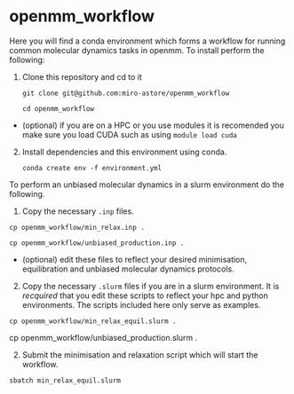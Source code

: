 # openmm_workflow
Here you will find a conda environment which forms a workflow for running common molecular dynamics tasks in openmm. To install perform the following:

1. Clone this repository and cd to it 

    `git clone git@github.com:miro-astore/openmm_workflow`

    `cd openmm_workflow`


* (optional) if you are on a HPC or you use modules it is recomended you make sure you load CUDA such as using 
`module load cuda`

2. Install dependencies and this environment using conda. 

    `conda create env -f environment.yml`

To perform an unbiased molecular dynamics in a slurm environment do the following. 
1. Copy the necessary `.inp` files.

``cp openmm_workflow/min_relax.inp .``

``cp openmm_workflow/unbiased_production.inp .``

* (optional) edit these files to reflect your desired minimisation, equilibration and unbiased molecular dynamics protocols.

2. Copy the necessary `.slurm` files if you are in a slurm environment. It is *recquired* that you edit these scripts to reflect your hpc and python environments. The scripts included here only serve as examples.   

``cp openmm_workflow/min_relax_equil.slurm . ``

cp openmm_workflow/unbiased_production.slurm .``
``
 
2. Submit the minimisation and relaxation script which will start the workflow.

``sbatch min_relax_equil.slurm``
